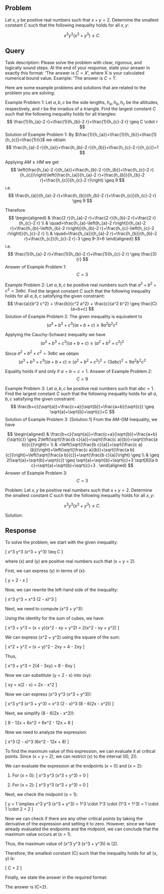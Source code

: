 ## Problem

Let $x, y$ be positive real numbers such that $x + y = 2$. Determine the smallest constant $C$ such that the following inequality holds for all $x, y$:

$$
x^3 y^3 (x^3 + y^3) \leq C.
$$

## Query

Task description: Please solve the problem with clear, rigorous, and logically sound steps. At the end of your response, state your answer in exactly this format: 'The answer is $C=X$', where X is your calculated numerical bound value. Example: 'The answer is $C=1$'.

Here are some example problems and solutions that are related to the problem you are solving:

Example Problem 1: Let $a, b, c$ be the side lengths, $h_{a}, h_{b}, h_{c}$ be the altitudes, respectively, and $r$ be the inradius of a triangle. Find the largest constant $C$ such that the following inequality holds for all triangles:
$$
\frac{1}{h_{a}-2 r}+\frac{1}{h_{b}-2 r}+\frac{1}{h_{c}-2 r} \geq C \cdot r
$$
Solution of Example Problem 1: By $\frac{1}{h_{a}}+\frac{1}{h_{b}}+\frac{1}{h_{c}}=\frac{1}{r}$ we obtain
$$
\frac{h_{a}-2 r}{h_{a}}+\frac{h_{b}-2 r}{h_{b}}+\frac{h_{c}-2 r}{h_{c}}=1
$$

Applying $A M \geq H M$ we get
$$
\left(\frac{h_{a}-2 r}{h_{a}}+\frac{h_{b}-2 r}{h_{b}}+\frac{h_{c}-2 r}{h_{c}}\right)\left(\frac{h_{a}}{h_{a}-2 r}+\frac{h_{b}}{h_{b}-2 r}+\frac{h_{c}}{h_{c}-2 r}\right) \geq 9
$$
i.e.
$$
\frac{h_{a}}{h_{a}-2 r}+\frac{h_{b}}{h_{b}-2 r}+\frac{h_{c}}{h_{c}-2 r} \geq 9
$$

Therefore
$$
\begin{aligned}
& \frac{2 r}{h_{a}-2 r}+\frac{2 r}{h_{b}-2 r}+\frac{2 r}{h_{c}-2 r} \\
& \quad=\frac{h_{a}-\left(h_{a}-2 r\right)}{h_{a}-2 r}+\frac{h_{b}-\left(h_{b}-2 r\right)}{h_{b}-2 r}+\frac{h_{c}-\left(h_{c}-2 r\right)}{h_{c}-2 r} \\
& \quad=\frac{h_{a}}{h_{a}-2 r}+\frac{h_{b}}{h_{b}-2 r}+\frac{h_{c}}{h_{c}-2 r}-3 \geq 9-3=6
\end{aligned}
$$
i.e.
$$
\frac{1}{h_{a}-2 r}+\frac{1}{h_{b}-2 r}+\frac{1}{h_{c}-2 r} \geq \frac{3}{r}
$$
Answer of Example Problem 1: $$C = 3$$

Example Problem 2: Let $a, b, c$ be positive real numbers such that $a^2 + b^2 + c^2 = 3abc$. Find the largest constant $C$ such that the following inequality holds for all $a, b, c$ satisfying the given constraint:
$$
\frac{a}{b^2 c^2} + \frac{b}{c^2 a^2} + \frac{c}{a^2 b^2} \geq \frac{C}{a+b+c}
$$
Solution of Example Problem 2: The given inequality is equivalent to
$$
\left(a^{3}+b^{3}+c^{3}\right)(a+b+c) \geq 9 a^{2} b^{2} c^{2}
$$

Applying the Cauchy-Schwarz inequality we have
$$
\left(a^{3}+b^{3}+c^{3}\right)(a+b+c) \geq\left(a^{2}+b^{2}+c^{2}\right)^{2}
$$

Since $a^{2}+b^{2}+c^{2}=3 a b c$ we obtain
$$
\left(a^{3}+b^{3}+c^{3}\right)(a+b+c) \geq\left(a^{2}+b^{2}+c^{2}\right)^{2}=(3 a b c)^{2}=9 a^{2} b^{2} c^{2}
$$

Equality holds if and only if $a=b=c=1$.
Answer of Example Problem 2: $$C = 9$$

Example Problem 3: Let $a, b, c$ be positive real numbers such that $a b c = 1$. Find the largest constant $C$ such that the following inequality holds for all $a, b, c$ satisfying the given constraint:
$$
\frac{b+c}{\sqrt{a}}+\frac{c+a}{\sqrt{b}}+\frac{a+b}{\sqrt{c}} \geq \sqrt{a}+\sqrt{b}+\sqrt{c}+C
$$
Solution of Example Problem 3: [Solution 1]
From the AM-GM Inequality, we have

$$
\begin{aligned}
& \frac{b+c}{\sqrt{a}}+\frac{c+a}{\sqrt{b}}+\frac{a+b}{\sqrt{c}} \geq 2\left(\sqrt{\frac{b c}{a}}+\sqrt{\frac{c a}{b}}+\sqrt{\frac{a b}{c}}\right)= \\
& =\left(\sqrt{\frac{b c}{a}}+\sqrt{\frac{c a}{b}}\right)+\left(\sqrt{\frac{c a}{b}}+\sqrt{\frac{a b}{c}}\right)+\left(\sqrt{\frac{a b}{c}}+\sqrt{\frac{b c}{a}}\right) \geq \\
& \geq 2(\sqrt{a}+\sqrt{b}+\sqrt{c}) \geq \sqrt{a}+\sqrt{b}+\sqrt{c}+3 \sqrt[6]{a b c}=\sqrt{a}+\sqrt{b}+\sqrt{c}+3 .
\end{aligned}
$$
Answer of Example Problem 3: $$C = 3$$


Problem: Let $x, y$ be positive real numbers such that $x + y = 2$. Determine the smallest constant $C$ such that the following inequality holds for all $x, y$:

$$
x^3 y^3 (x^3 + y^3) \leq C.
$$

Solution:

## Response

To solve the problem, we start with the given inequality:

\[
x^3 y^3 (x^3 + y^3) \leq C
\]

where \(x\) and \(y\) are positive real numbers such that \(x + y = 2\).

First, we can express \(y\) in terms of \(x\):

\[
y = 2 - x
\]

Now, we can rewrite the left-hand side of the inequality:

\[
x^3 y^3 = x^3 (2 - x)^3
\]

Next, we need to compute \(x^3 + y^3\):

Using the identity for the sum of cubes, we have:

\[
x^3 + y^3 = (x + y)(x^2 - xy + y^2) = 2(x^2 - xy + y^2)
\]

We can express \(x^2 + y^2\) using the square of the sum:

\[
x^2 + y^2 = (x + y)^2 - 2xy = 4 - 2xy
\]

Thus,

\[
x^3 + y^3 = 2(4 - 3xy) = 8 - 6xy
\]

Now we can substitute \(y = 2 - x\) into \(xy\):

\[
xy = x(2 - x) = 2x - x^2
\]

Now we can express \(x^3 y^3 (x^3 + y^3)\):

\[
x^3 y^3 (x^3 + y^3) = x^3 (2 - x)^3 (8 - 6(2x - x^2))
\]

Next, we simplify \(8 - 6(2x - x^2)\):

\[
8 - 12x + 6x^2 = 6x^2 - 12x + 8
\]

Now we need to analyze the expression:

\[
x^3 (2 - x)^3 (6x^2 - 12x + 8)
\]

To find the maximum value of this expression, we can evaluate it at critical points. Since \(x + y = 2\), we can restrict \(x\) to the interval \((0, 2)\).

We can evaluate the expression at the endpoints \(x = 0\) and \(x = 2\):

1. For \(x = 0\):
   \[
   x^3 y^3 (x^3 + y^3) = 0
   \]

2. For \(x = 2\):
   \[
   x^3 y^3 (x^3 + y^3) = 0
   \]

Next, we check the midpoint \(x = 1\):

\[
y = 1 \implies x^3 y^3 (x^3 + y^3) = 1^3 \cdot 1^3 \cdot (1^3 + 1^3) = 1 \cdot 1 \cdot 2 = 2
\]

Now we can check if there are any other critical points by taking the derivative of the expression and setting it to zero. However, since we have already evaluated the endpoints and the midpoint, we can conclude that the maximum value occurs at \(x = 1\).

Thus, the maximum value of \(x^3 y^3 (x^3 + y^3)\) is \(2\).

Therefore, the smallest constant \(C\) such that the inequality holds for all \(x, y\) is:

\[
C = 2
\]

Finally, we state the answer in the required format:

The answer is \(C=2\).